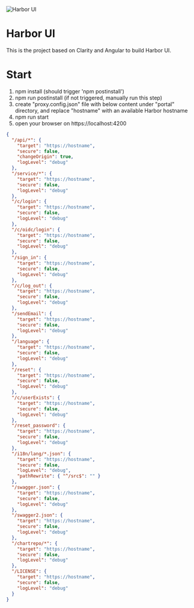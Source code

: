 ![Harbor UI](https://raw.githubusercontent.com/goharbor/website/master/docs/img/readme/harbor_logo.png)

Harbor UI
============
This is the project based on Clarity and Angular to build Harbor UI.



Start
============
1. npm install (should trigger 'npm postinstall')
2. npm run postinstall  (if not triggered, manually run this step)
3. create "proxy.config.json" file with below content under "portal" directory, and replace "hostname" with an available Harbor hostname
4. npm run start
5. open your browser on https://localhost:4200
```json
{
  "/api/*": {
    "target": "https://hostname",
    "secure": false,
    "changeOrigin": true,
    "logLevel": "debug"
  },
  "/service/*": {
    "target": "https://hostname",
    "secure": false,
    "logLevel": "debug"
  },
  "/c/login": {
    "target": "https://hostname",
    "secure": false,
    "logLevel": "debug"
  },
  "/c/oidc/login": {
    "target": "https://hostname",
    "secure": false,
    "logLevel": "debug"
  },
  "/sign_in": {
    "target": "https://hostname",
    "secure": false,
    "logLevel": "debug"
  },
  "/c/log_out": {
    "target": "https://hostname",
    "secure": false,
    "logLevel": "debug"
  },
  "/sendEmail": {
    "target": "https://hostname",
    "secure": false,
    "logLevel": "debug"
  },
  "/language": {
    "target": "https://hostname",
    "secure": false,
    "logLevel": "debug"
  },
  "/reset": {
    "target": "https://hostname",
    "secure": false,
    "logLevel": "debug"
  },
  "/c/userExists": {
    "target": "https://hostname",
    "secure": false,
    "logLevel": "debug"
  },
  "/reset_password": {
    "target": "https://hostname",
    "secure": false,
    "logLevel": "debug"
  },
  "/i18n/lang/*.json": {
    "target": "https://hostname",
    "secure": false,
    "logLevel": "debug",
    "pathRewrite": { "^/src$": "" }
  },
  "/swagger.json": {
    "target": "https://hostname",
    "secure": false,
    "logLevel": "debug"
  },
  "/swagger2.json": {
    "target": "https://hostname",
    "secure": false,
    "logLevel": "debug"
  },
  "/chartrepo/*": {
    "target": "https://hostname",
    "secure": false,
    "logLevel": "debug"
  },
  "/LICENSE": {
    "target": "https://hostname",
    "secure": false,
    "logLevel": "debug"
  }
}
```
